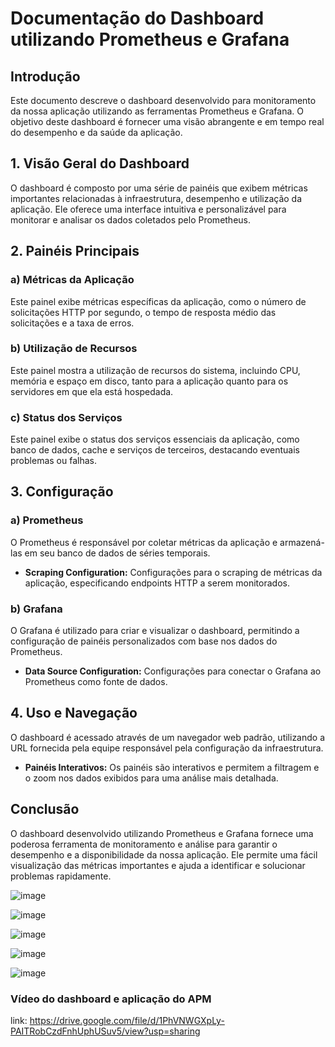 # Documentação do Dashboard utilizando Prometheus e Grafana

## Introdução

Este documento descreve o dashboard desenvolvido para monitoramento da nossa aplicação utilizando as ferramentas Prometheus e Grafana. O objetivo deste dashboard é fornecer uma visão abrangente e em tempo real do desempenho e da saúde da aplicação.

## 1. Visão Geral do Dashboard

O dashboard é composto por uma série de painéis que exibem métricas importantes relacionadas à infraestrutura, desempenho e utilização da aplicação. Ele oferece uma interface intuitiva e personalizável para monitorar e analisar os dados coletados pelo Prometheus.

## 2. Painéis Principais

### a) Métricas da Aplicação

Este painel exibe métricas específicas da aplicação, como o número de solicitações HTTP por segundo, o tempo de resposta médio das solicitações e a taxa de erros.

### b) Utilização de Recursos

Este painel mostra a utilização de recursos do sistema, incluindo CPU, memória e espaço em disco, tanto para a aplicação quanto para os servidores em que ela está hospedada.

### c) Status dos Serviços

Este painel exibe o status dos serviços essenciais da aplicação, como banco de dados, cache e serviços de terceiros, destacando eventuais problemas ou falhas.

## 3. Configuração

### a) Prometheus

O Prometheus é responsável por coletar métricas da aplicação e armazená-las em seu banco de dados de séries temporais.

- **Scraping Configuration:** Configurações para o scraping de métricas da aplicação, especificando endpoints HTTP a serem monitorados.

### b) Grafana

O Grafana é utilizado para criar e visualizar o dashboard, permitindo a configuração de painéis personalizados com base nos dados do Prometheus.

- **Data Source Configuration:** Configurações para conectar o Grafana ao Prometheus como fonte de dados.

## 4. Uso e Navegação

O dashboard é acessado através de um navegador web padrão, utilizando a URL fornecida pela equipe responsável pela configuração da infraestrutura.

- **Painéis Interativos:** Os painéis são interativos e permitem a filtragem e o zoom nos dados exibidos para uma análise mais detalhada.


## Conclusão

O dashboard desenvolvido utilizando Prometheus e Grafana fornece uma poderosa ferramenta de monitoramento e análise para garantir o desempenho e a disponibilidade da nossa aplicação. Ele permite uma fácil visualização das métricas importantes e ajuda a identificar e solucionar problemas rapidamente.

![image](https://github.com/Inteli-College/2024-T0003-ES09-G04/assets/99216420/eabc631c-f76f-4ba6-9a4f-1e01d03b76c9)

![image](https://github.com/Inteli-College/2024-T0003-ES09-G04/assets/99216420/4d580983-55a1-49ae-a492-558a6452d5b4)

![image](https://github.com/Inteli-College/2024-T0003-ES09-G04/assets/99216420/1ac1d338-854a-41e1-b5d1-bfc6047dc333)

![image](https://github.com/Inteli-College/2024-T0003-ES09-G04/assets/99216420/47e1e1a7-fa64-4eb0-b74d-65a143fbfffb)

![image](https://github.com/Inteli-College/2024-T0003-ES09-G04/assets/99216420/bb053150-357b-404a-9570-be5551e5b167)

### Vídeo do dashboard e aplicação do APM

link: https://drive.google.com/file/d/1PhVNWGXpLy-PAITRobCzdFnhUphUSuv5/view?usp=sharing
